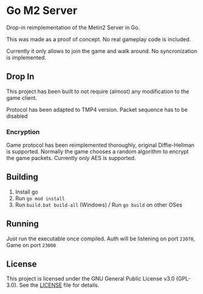 # Go M2 Server

Drop-in reimplementation of the Metin2 Server in Go.

This was made as a proof of concept. No real gameplay code is included.

Currently it only allows to join the game and walk around. No syncronization is implemented.

## Drop In

This project has been built to not require (almost) any modification to the game client.

Protocol has been adapted to TMP4 version. Packet sequence has to be disabled

### Encryption
Game protocol has been reimplemented thoroughly, original Diffie-Hellman is supported.
Normally the game chooses a random algorithm to encrypt the game packets. Currently only AES is supported.

## Building

1. Install go
2. Run `go mod install`
3. Run `build.bat build-all` (Windows) / Run `go build` on other OSes

## Running

Just run the executable once compiled. Auth will be listening on port `23070`, Game on port `23000`

## License

This project is licensed under the GNU General Public License v3.0 (GPL-3.0). See the [LICENSE](LICENSE) file for details.
